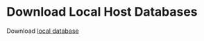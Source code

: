 # Download Local Host Databases

Download  [local database](https://drive.google.com/uc?export=download&id=1mdcGd2EwizOZp4JNPZQTYKnSC3QCIFKS)

